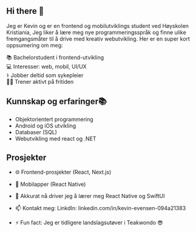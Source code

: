 ## Hi there 👋

Jeg er Kevin og er en frontend og mobilutviklings student ved Høyskolen Kristiania, Jeg liker å lære meg nye programmeringsspråk og finne ulike fremgangsmåter til å drive med kreativ webutvikling. Her er en super kort oppsumering om meg:

📚 Bachelorstudent i frontend-utvikling  
💻 Interesser: web, mobil, UI/UX  
⚕️ Jobber deltid som sykepleier  
🏋️‍♂️ Trener aktivt på fritiden  

## Kunnskap og erfaringer📚
- Objektorientert programmering
- Android og iOS utvikling
- Databaser (SQL)
- Webutvikling med react og .NET

## Prosjekter
- 🌐 Frontend-prosjekter (React, Next.js)  
- 📱 Mobilapper (React Native) 

- 🌱 Akkurat nå driver jeg å lærer meg React Native og SwiftUI
- 📫 Kontakt meg:
      LinkdIn: linkedin.com/in/kevin-evensen-094a21383
- ⚡ Fun fact: Jeg er tidligere landslagsutøver i Teakwondo 😎
